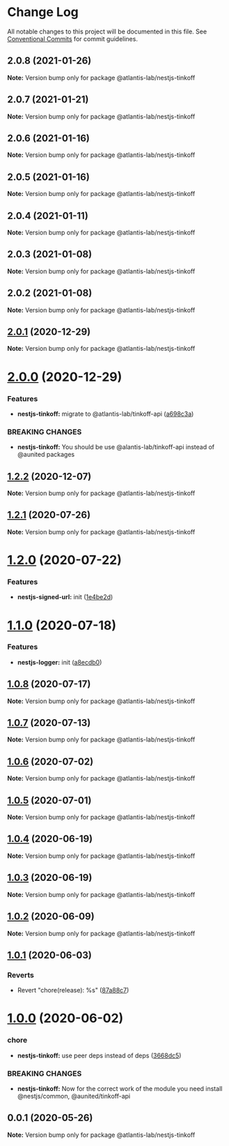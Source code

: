 # Change Log

All notable changes to this project will be documented in this file.
See [Conventional Commits](https://conventionalcommits.org) for commit guidelines.

## 2.0.8 (2021-01-26)

**Note:** Version bump only for package @atlantis-lab/nestjs-tinkoff





## 2.0.7 (2021-01-21)

**Note:** Version bump only for package @atlantis-lab/nestjs-tinkoff





## 2.0.6 (2021-01-16)

**Note:** Version bump only for package @atlantis-lab/nestjs-tinkoff





## 2.0.5 (2021-01-16)

**Note:** Version bump only for package @atlantis-lab/nestjs-tinkoff





## 2.0.4 (2021-01-11)

**Note:** Version bump only for package @atlantis-lab/nestjs-tinkoff





## 2.0.3 (2021-01-08)

**Note:** Version bump only for package @atlantis-lab/nestjs-tinkoff





## 2.0.2 (2021-01-08)

**Note:** Version bump only for package @atlantis-lab/nestjs-tinkoff





## [2.0.1](https://github.com/Atlantis-Lab/nestjs/compare/@atlantis-lab/nestjs-tinkoff@2.0.0...@atlantis-lab/nestjs-tinkoff@2.0.1) (2020-12-29)

**Note:** Version bump only for package @atlantis-lab/nestjs-tinkoff





# [2.0.0](https://github.com/Atlantis-Lab/nestjs/compare/@atlantis-lab/nestjs-tinkoff@1.2.2...@atlantis-lab/nestjs-tinkoff@2.0.0) (2020-12-29)


### Features

* **nestjs-tinkoff:** migrate to @atlantis-lab/tinkoff-api ([a698c3a](https://github.com/Atlantis-Lab/nestjs/commit/a698c3a7aa612ef4a4fb66faa2547bc51949e822))


### BREAKING CHANGES

* **nestjs-tinkoff:** You should be use @alantis-lab/tinkoff-api instead of @aunited packages





## [1.2.2](https://github.com/Atlantis-Lab/nestjs/compare/@atlantis-lab/nestjs-tinkoff@1.2.1...@atlantis-lab/nestjs-tinkoff@1.2.2) (2020-12-07)

**Note:** Version bump only for package @atlantis-lab/nestjs-tinkoff





## [1.2.1](https://github.com/Atlantis-Lab/nestjs/compare/@atlantis-lab/nestjs-tinkoff@1.2.0...@atlantis-lab/nestjs-tinkoff@1.2.1) (2020-07-26)

**Note:** Version bump only for package @atlantis-lab/nestjs-tinkoff





# [1.2.0](https://github.com/Atlantis-Lab/nestjs/compare/@atlantis-lab/nestjs-tinkoff@1.1.0...@atlantis-lab/nestjs-tinkoff@1.2.0) (2020-07-22)


### Features

* **nestjs-signed-url:** init ([1e4be2d](https://github.com/Atlantis-Lab/nestjs/commit/1e4be2dd5ea6e5264d580e975d9256e57fecffc4))





# [1.1.0](https://github.com/Atlantis-Lab/nestjs/compare/@atlantis-lab/nestjs-tinkoff@1.0.8...@atlantis-lab/nestjs-tinkoff@1.1.0) (2020-07-18)


### Features

* **nestjs-logger:** init ([a8ecdb0](https://github.com/Atlantis-Lab/nestjs/commit/a8ecdb0712f9cd5c86b5d7378a3f635c4598a0ae))





## [1.0.8](https://github.com/Atlantis-Lab/nestjs/compare/@atlantis-lab/nestjs-tinkoff@1.0.7...@atlantis-lab/nestjs-tinkoff@1.0.8) (2020-07-17)

**Note:** Version bump only for package @atlantis-lab/nestjs-tinkoff





## [1.0.7](https://github.com/Atlantis-Lab/nestjs/compare/@atlantis-lab/nestjs-tinkoff@1.0.6...@atlantis-lab/nestjs-tinkoff@1.0.7) (2020-07-13)

**Note:** Version bump only for package @atlantis-lab/nestjs-tinkoff

## [1.0.6](https://github.com/Atlantis-Lab/nestjs/compare/@atlantis-lab/nestjs-tinkoff@1.0.5...@atlantis-lab/nestjs-tinkoff@1.0.6) (2020-07-02)

**Note:** Version bump only for package @atlantis-lab/nestjs-tinkoff

## [1.0.5](https://github.com/Atlantis-Lab/nestjs/compare/@atlantis-lab/nestjs-tinkoff@1.0.4...@atlantis-lab/nestjs-tinkoff@1.0.5) (2020-07-01)

**Note:** Version bump only for package @atlantis-lab/nestjs-tinkoff

## [1.0.4](https://github.com/Atlantis-Lab/nestjs/compare/@atlantis-lab/nestjs-tinkoff@1.0.3...@atlantis-lab/nestjs-tinkoff@1.0.4) (2020-06-19)

**Note:** Version bump only for package @atlantis-lab/nestjs-tinkoff

## [1.0.3](https://github.com/Atlantis-Lab/nestjs/compare/@atlantis-lab/nestjs-tinkoff@1.0.2...@atlantis-lab/nestjs-tinkoff@1.0.3) (2020-06-19)

**Note:** Version bump only for package @atlantis-lab/nestjs-tinkoff

## [1.0.2](https://github.com/Atlantis-Lab/nestjs/compare/@atlantis-lab/nestjs-tinkoff@1.0.1...@atlantis-lab/nestjs-tinkoff@1.0.2) (2020-06-09)

**Note:** Version bump only for package @atlantis-lab/nestjs-tinkoff

## [1.0.1](https://github.com/Atlantis-Lab/nestjs/compare/@atlantis-lab/nestjs-tinkoff@1.0.0...@atlantis-lab/nestjs-tinkoff@1.0.1) (2020-06-03)

### Reverts

- Revert "chore(release): %s" ([87a88c7](https://github.com/Atlantis-Lab/nestjs/commit/87a88c70804af72a949b8d5a5389a718e3801643))

# [1.0.0](https://github.com/Atlantis-Lab/nestjs/compare/@atlantis-lab/nestjs-tinkoff@0.0.1...@atlantis-lab/nestjs-tinkoff@1.0.0) (2020-06-02)

### chore

- **nestjs-tinkoff:** use peer deps instead of deps ([3668dc5](https://github.com/Atlantis-Lab/nestjs/commit/3668dc54b6ea9bf75a78c876678aad536968e064))

### BREAKING CHANGES

- **nestjs-tinkoff:** Now for the correct work of the module you need install @nestjs/common, @aunited/tinkoff-api

## 0.0.1 (2020-05-26)

**Note:** Version bump only for package @atlantis-lab/nestjs-tinkoff
